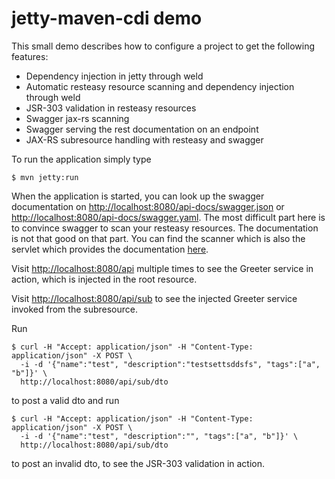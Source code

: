 jetty-maven-cdi demo
====================

This small demo describes how to configure a project to get the following
features:

 * Dependency injection in jetty through weld
 * Automatic resteasy resource scanning and dependency injection through weld
 * JSR-303 validation in resteasy resources
 * Swagger jax-rs scanning
 * Swagger serving the rest documentation on an endpoint
 * JAX-RS subresource handling with resteasy and swagger

To run the application simply type

```
$ mvn jetty:run
```

When the application is started, you can look up the swagger documentation on
<http://localhost:8080/api-docs/swagger.json> or
<http://localhost:8080/api-docs/swagger.yaml>. The most difficult part here is
to convince swagger to scan your resteasy resources. The documentation is not
that good on that part. You can find the scanner which is also the servlet
which provides the documentation
[here](../master/src/main/java/rmohr/examples/cdi/RestScanner.java).


Visit <http://localhost:8080/api> multiple times to see the Greeter service in
action, which is injected in the root resource.

Visit <http://localhost:8080/api/sub> to see the injected Greeter service
invoked from the subresource.

Run

```
$ curl -H "Accept: application/json" -H "Content-Type: application/json" -X POST \
  -i -d '{"name":"test", "description":"testsettsddsfs", "tags":["a", "b"]}' \
  http://localhost:8080/api/sub/dto
```

to post a valid dto and run 

```
$ curl -H "Accept: application/json" -H "Content-Type: application/json" -X POST \
  -i -d '{"name":"test", "description":"", "tags":["a", "b"]}' \
  http://localhost:8080/api/sub/dto
```

to post an invalid dto, to see the JSR-303 validation in action.
